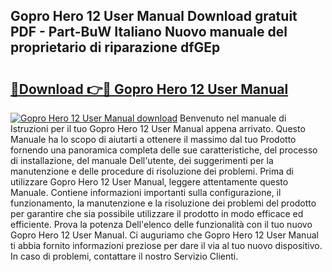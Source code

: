## Gopro Hero 12 User Manual Download gratuit PDF - Part-BuW Italiano Nuovo manuale del proprietario di riparazione dfGEp

# <h2><a href="http://dfcyji.blite.top/?on=Gopro+Hero+12+User+Manual">🔗Download 👉🔴 Gopro Hero 12 User Manual</a></h2>

[![Gopro Hero 12 User Manual download](https://i.imgur.com/lujVjoI.png)](http://dfcyji.blite.top/?on=Gopro+Hero+12+User+Manual)
Benvenuto nel manuale di Istruzioni per il tuo Gopro Hero 12 User Manual appena arrivato. Questo Manuale ha lo scopo di aiutarti a ottenere il massimo dal tuo Prodotto fornendo una panoramica completa delle sue caratteristiche, del processo di installazione, del manuale Dell'utente, dei suggerimenti per la manutenzione e delle procedure di risoluzione dei problemi. Prima di utilizzare Gopro Hero 12 User Manual, leggere attentamente questo Manuale. Contiene informazioni importanti sulla configurazione, il funzionamento, la manutenzione e la risoluzione dei problemi del prodotto per garantire che sia possibile utilizzare il prodotto in modo efficace ed efficiente. Prova la potenza Dell'elenco delle funzionalità con il tuo nuovo Gopro Hero 12 User Manual. Ci auguriamo che Gopro Hero 12 User Manual ti abbia fornito informazioni preziose per dare il via al tuo nuovo dispositivo. In caso di problemi, contattare il nostro Servizio Clienti.
